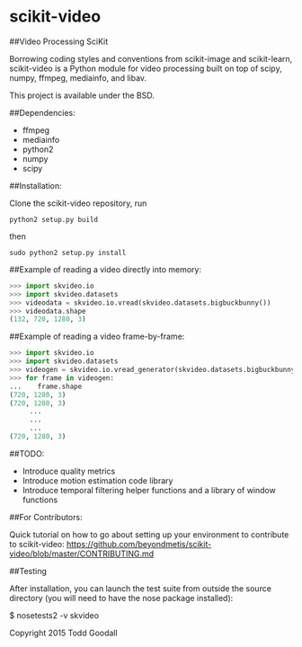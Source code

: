 scikit-video
============

##Video Processing SciKit

Borrowing coding styles and conventions from scikit-image and scikit-learn,
scikit-video is a Python module for video processing built on top of 
scipy, numpy, ffmpeg, mediainfo, and libav.

This project is available under the BSD.

##Dependencies:

- ffmpeg
- mediainfo
- python2
- numpy
- scipy

##Installation:

Clone the scikit-video repository, run

`python2 setup.py build`

then 

`sudo python2 setup.py install`

##Example of reading a video directly into memory:

```python
>>> import skvideo.io
>>> import skvideo.datasets
>>> videodata = skvideo.io.vread(skvideo.datasets.bigbuckbunny())
>>> videodata.shape
(132, 720, 1280, 3)
```

##Example of reading a video frame-by-frame:

```python
>>> import skvideo.io
>>> import skvideo.datasets
>>> videogen = skvideo.io.vread_generator(skvideo.datasets.bigbuckbunny())
>>> for frame in videogen:
...    frame.shape
(720, 1280, 3)
(720, 1280, 3)
     ...
     ...
     ...
(720, 1280, 3)
```


##TODO:
- Introduce quality metrics
- Introduce motion estimation code library
- Introduce temporal filtering helper functions and a library of window functions


##For Contributors:

Quick tutorial on how to go about setting up your environment to contribute to scikit-video: https://github.com/beyondmetis/scikit-video/blob/master/CONTRIBUTING.md

##Testing

After installation, you can launch the test suite from outside the source directory (you will need to have the nose package installed):

$ nosetests2 -v skvideo

Copyright 2015 Todd Goodall
